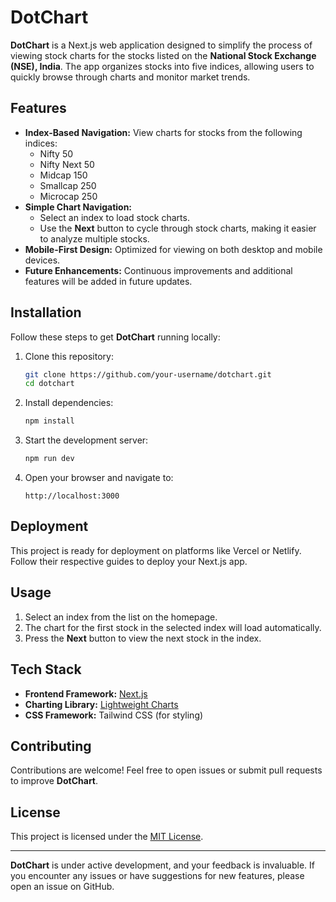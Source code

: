 # DotChart

**DotChart** is a Next.js web application designed to simplify the process of viewing stock charts for the stocks listed on the **National Stock Exchange (NSE), India**. The app organizes stocks into five indices, allowing users to quickly browse through charts and monitor market trends.

## Features

- **Index-Based Navigation:** View charts for stocks from the following indices:
  - Nifty 50
  - Nifty Next 50
  - Midcap 150
  - Smallcap 250
  - Microcap 250
- **Simple Chart Navigation:** 
  - Select an index to load stock charts.
  - Use the **Next** button to cycle through stock charts, making it easier to analyze multiple stocks.
- **Mobile-First Design:** Optimized for viewing on both desktop and mobile devices.
- **Future Enhancements:** Continuous improvements and additional features will be added in future updates.

## Installation

Follow these steps to get **DotChart** running locally:

1. Clone this repository:
   ```bash
   git clone https://github.com/your-username/dotchart.git
   cd dotchart
   ```

2. Install dependencies:
   ```bash
   npm install
   ```

3. Start the development server:
   ```bash
   npm run dev
   ```

4. Open your browser and navigate to:
   ```
   http://localhost:3000
   ```

## Deployment

This project is ready for deployment on platforms like Vercel or Netlify. Follow their respective guides to deploy your Next.js app.

## Usage

1. Select an index from the list on the homepage.
2. The chart for the first stock in the selected index will load automatically.
3. Press the **Next** button to view the next stock in the index.

## Tech Stack

- **Frontend Framework:** [Next.js](https://nextjs.org/)
- **Charting Library:** [Lightweight Charts](https://tradingview.github.io/lightweight-charts/)
- **CSS Framework:** Tailwind CSS (for styling)

## Contributing

Contributions are welcome! Feel free to open issues or submit pull requests to improve **DotChart**.

## License

This project is licensed under the [MIT License](LICENSE).

---

**DotChart** is under active development, and your feedback is invaluable. If you encounter any issues or have suggestions for new features, please open an issue on GitHub.
